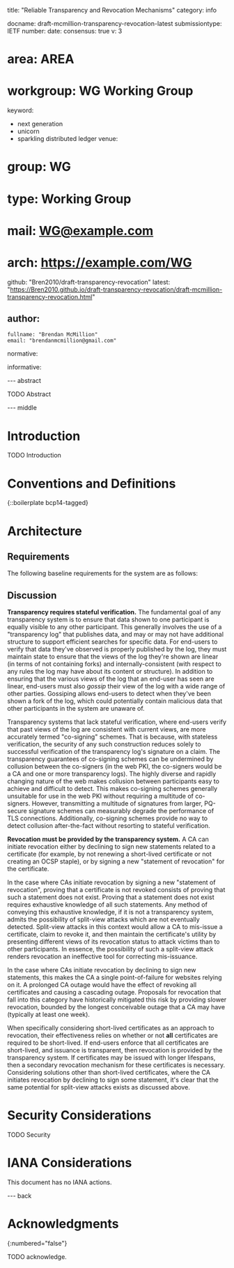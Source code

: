 
title: "Reliable Transparency and Revocation Mechanisms"
category: info

docname: draft-mcmillion-transparency-revocation-latest
submissiontype: IETF
number:
date:
consensus: true
v: 3
# area: AREA
# workgroup: WG Working Group
keyword:
 - next generation
 - unicorn
 - sparkling distributed ledger
venue:
#  group: WG
#  type: Working Group
#  mail: WG@example.com
#  arch: https://example.com/WG
  github: "Bren2010/draft-transparency-revocation"
  latest: "https://Bren2010.github.io/draft-transparency-revocation/draft-mcmillion-transparency-revocation.html"

author:
 -
    fullname: "Brendan McMillion"
    email: "brendanmcmillion@gmail.com"

normative:

informative:


--- abstract

TODO Abstract


--- middle

# Introduction

TODO Introduction


# Conventions and Definitions

{::boilerplate bcp14-tagged}


# Architecture

## Requirements

The following baseline requirements for the system are as follows:


## Discussion

**Transparency requires stateful verification.** The fundamental goal of any
transparency system is to ensure that data shown to one participant is equally
visible to any other participant. This generally involves the use of a
"transparency log" that publishes data, and may or may not have additional
structure to support efficient searches for specific data. For end-users to
verify that data they've observed is properly published by the log, they must
maintain state to ensure that the views of the log they're shown are linear (in
terms of not containing forks) and internally-consistent (with respect to any
rules the log may have about its content or structure). In addition to ensuring
that the various views of the log that an end-user has seen are linear,
end-users must also *gossip* their view of the log with a wide range of other
parties. Gossiping allows end-users to detect when they've been shown a fork of
the log, which could potentially contain malicious data that other participants
in the system are unaware of.

Transparency systems that lack stateful verification, where end-users verify
that past views of the log are consistent with current views, are more
accurately termed "co-signing" schemes. That is because, with stateless
verification, the security of any such construction reduces solely to successful
verification of the transparency log's signature on a claim. The transparency
guarantees of co-signing schemes can be undermined by collusion between the
co-signers (in the web PKI, the co-signers would be a CA and one or more
transparency logs). The highly diverse and rapidly changing nature of the web
makes collusion between participants easy to achieve and difficult to detect.
This makes co-signing schemes generally unsuitable for use in the web PKI
without requiring a multitude of co-signers. However, transmitting a multitude
of signatures from larger, PQ-secure signature schemes can measurably degrade
the performance of TLS connections. Additionally, co-signing schemes provide no
way to detect collusion after-the-fact without resorting to stateful
verification.

**Revocation must be provided by the transparency system.** A CA can initiate
revocation either by declining to sign new statements related to a certificate
(for example, by not renewing a short-lived certificate or not creating an OCSP
staple), or by signing a new "statement of revocation" for the certificate.

In the case where CAs initiate revocation by signing a new "statement of
revocation", proving that a certificate is not revoked consists of proving that
such a statement does not exist. Proving that a statement does not exist
requires exhaustive knowledge of all such statements. Any method of conveying
this exhaustive knowledge, if it is not a transparency system, admits the
possibility of split-view attacks which are not eventually detected. Split-view
attacks in this context would allow a CA to mis-issue a certificate, claim to
revoke it, and then maintain the certificate's utility by presenting different
views of its revocation status to attack victims than to other participants. In
essence, the possibility of such a split-view attack renders revocation an
ineffective tool for correcting mis-issuance.

In the case where CAs initiate revocation by declining to sign new statements,
this makes the CA a single point-of-failure for websites relying on it. A
prolonged CA outage would have the effect of revoking all certificates and
causing a cascading outage. Proposals for revocation that fall into this
category have historically mitigated this risk by providing slower revocation,
bounded by the longest conceivable outage that a CA may have (typically at least
one week).

When specifically considering short-lived certificates as an approach to
revocation, their effectiveness relies on whether or not **all** certificates
are required to be short-lived. If end-users enforce that all certificates are
short-lived, and issuance is transparent, then revocation is provided by the
transparency system. If certificates may be issued with longer lifespans, then a
secondary revocation mechanism for these certificates is necessary. Considering
solutions other than short-lived certificates, where the CA initiates revocation
by declining to sign some statement, it's clear that the same potential for
split-view attacks exists as discussed above.


# Security Considerations

TODO Security


# IANA Considerations

This document has no IANA actions.


--- back

# Acknowledgments
{:numbered="false"}

TODO acknowledge.
